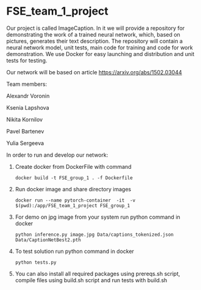 # FSE_team_1_project


Our project  is called ImageCaption. In it we will provide a repository for demonstrating the work of a trained neural network, which, based on pictures, generates their text description. The repository will contain a neural network model, unit tests, main code for training and code for work demonstration. We use Docker for easy launching and distribution and unit tests for testing.

Our network will be based on article https://arxiv.org/abs/1502.03044

Team members:

Alexandr Voronin 

Ksenia Lapshova 

Nikita Kornilov 

Pavel Bartenev 

Yulia Sergeeva


In order to run and develop our network:
1) Create docker from DockerFile with command
   
   `docker build -t FSE_group_1 . -f Dockerfile`

2) Run docker image and share directory images

   `docker run --name pytorch-container  -it  -v $(pwd):/app/FSE_team_1_project FSE_group_1`
   
3) For demo on jpg  image from your system   run python command in docker
   
   `python inference.py image.jpg Data/captions_tokenized.json Data/CaptionNetBest2.pth`

4) To test solution run python command in docker
   
   `python tests.py`  

5) You can also install all required packages using prereqs.sh script, compile files using build.sh script and run tests with build.sh 
   
